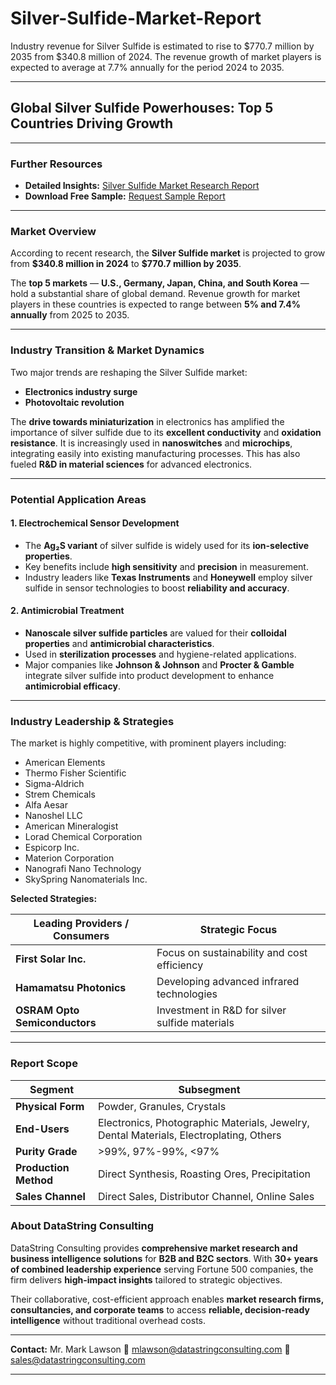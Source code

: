 # Silver-Sulfide-Market-Report

Industry revenue for Silver Sulfide is estimated to rise to $770.7 million by 2035 from $340.8 million of 2024. The revenue growth of market players is expected to average at 7.7% annually for the period 2024 to 2035.

---

## **Global Silver Sulfide Powerhouses: Top 5 Countries Driving Growth**

---

### **Further Resources**

* **Detailed Insights:** [Silver Sulfide Market Research Report](https://datastringconsulting.com/industry-analysis/silver-sulfide-market-research-report)
* **Download Free Sample:** [Request Sample Report](https://datastringconsulting.com/downloadsample/silver-sulfide-market-research-report)

---

### **Market Overview**

According to recent research, the **Silver Sulfide market** is projected to grow from **\$340.8 million in 2024** to **\$770.7 million by 2035**.

The **top 5 markets** — **U.S., Germany, Japan, China, and South Korea** — hold a substantial share of global demand. Revenue growth for market players in these countries is expected to range between **5% and 7.4% annually** from 2025 to 2035.

---

### **Industry Transition & Market Dynamics**

Two major trends are reshaping the Silver Sulfide market:

* **Electronics industry surge**
* **Photovoltaic revolution**

The **drive towards miniaturization** in electronics has amplified the importance of silver sulfide due to its **excellent conductivity** and **oxidation resistance**. It is increasingly used in **nanoswitches** and **microchips**, integrating easily into existing manufacturing processes. This has also fueled **R\&D in material sciences** for advanced electronics.

---

### **Potential Application Areas**

#### **1. Electrochemical Sensor Development**

* The **Ag₂S variant** of silver sulfide is widely used for its **ion-selective properties**.
* Key benefits include **high sensitivity** and **precision** in measurement.
* Industry leaders like **Texas Instruments** and **Honeywell** employ silver sulfide in sensor technologies to boost **reliability and accuracy**.

#### **2. Antimicrobial Treatment**

* **Nanoscale silver sulfide particles** are valued for their **colloidal properties** and **antimicrobial characteristics**.
* Used in **sterilization processes** and hygiene-related applications.
* Major companies like **Johnson & Johnson** and **Procter & Gamble** integrate silver sulfide into product development to enhance **antimicrobial efficacy**.

---

### **Industry Leadership & Strategies**

The market is highly competitive, with prominent players including:

* American Elements
* Thermo Fisher Scientific
* Sigma-Aldrich
* Strem Chemicals
* Alfa Aesar
* Nanoshel LLC
* American Mineralogist
* Lorad Chemical Corporation
* Espicorp Inc.
* Materion Corporation
* Nanografi Nano Technology
* SkySpring Nanomaterials Inc.

**Selected Strategies:**

| Leading Providers / Consumers | Strategic Focus                                 |
| ----------------------------- | ----------------------------------------------- |
| **First Solar Inc.**          | Focus on sustainability and cost efficiency     |
| **Hamamatsu Photonics**       | Developing advanced infrared technologies       |
| **OSRAM Opto Semiconductors** | Investment in R\&D for silver sulfide materials |

---

### **Report Scope**

| **Segment**           | **Subsegment**                                                                         |
| --------------------- | -------------------------------------------------------------------------------------- |
| **Physical Form**     | Powder, Granules, Crystals                                                             |
| **End-Users**         | Electronics, Photographic Materials, Jewelry, Dental Materials, Electroplating, Others |
| **Purity Grade**      | >99%, 97%-99%, <97%                                                                    |
| **Production Method** | Direct Synthesis, Roasting Ores, Precipitation                                         |
| **Sales Channel**     | Direct Sales, Distributor Channel, Online Sales                                        |



### **About DataString Consulting**

DataString Consulting provides **comprehensive market research and business intelligence solutions** for **B2B and B2C sectors**. With **30+ years of combined leadership experience** serving Fortune 500 companies, the firm delivers **high-impact insights** tailored to strategic objectives.

Their collaborative, cost-efficient approach enables **market research firms, consultancies, and corporate teams** to access **reliable, decision-ready intelligence** without traditional overhead costs.

---

**Contact:**
Mr. Mark Lawson
📧 [mlawson@datastringconsulting.com](mailto:mlawson@datastringconsulting.com)
📧 [sales@datastringconsulting.com](mailto:sales@datastringconsulting.com)

---

